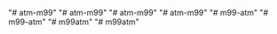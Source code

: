 "# atm-m99" 
"# atm-m99" 
"# atm-m99" 
"# atm-m99" 
"# m99-atm" 
"# m99-atm" 
"# m99atm" 
"# m99atm" 
